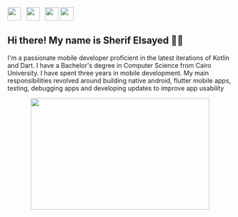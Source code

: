 <p align='center'>

<a href="https://twitter.com/sherifhasan01"><img height="30" src="https://github.com/sherifhasan/sherifhasan/blob/main/icon/twitter.png?raw=true"></a>&nbsp;&nbsp;
<a href="https://www.instagram.com/sherifhasan25"><img height="30" src="https://github.com/sherifhasan/sherifhasan/blob/main/icon/instagram.jpg?raw=true"></a>&nbsp;&nbsp;
<a href="https://www.linkedin.com/in/sherif-alsayed/"><img height="30" src="https://github.com/sherifhasan/sherifhasan/blob/main/icon/linkedin.png?raw=true"></a>
<a href="https://www.facebook.com/sherifhasan25"><img height="30" src="https://github.com/sherifhasan/sherifhasan/blob/main/icon/facebook.png?raw=true"></a>
</p>

<h2 align>Hi there! My name is Sherif Elsayed 👋🤓</h2>
<p> I'm a passionate mobile developer proficient in the latest iterations of Kotlin and Dart. I have a Bachelor's degree in Computer Science from Cairo University. I have spent three years in mobile development. My main responsibilities revolved around building native android, flutter mobile apps, testing, debugging apps and developing updates to improve app usability</p>
<p align='center'><img src="https://media.tenor.co/images/7b27588777933b26076c48bb850a4d5f/tenor.gif" width="400" height="250" /></p>

